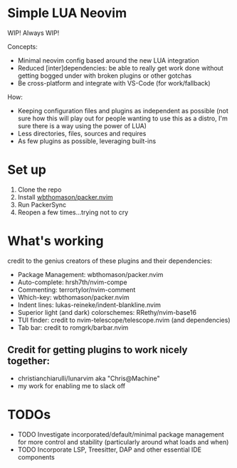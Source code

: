 # Simple LUA Neovim
WIP! Always WIP!

Concepts: 
- Minimal neovim config based around the new LUA integration
- Reduced [inter]dependencies: be able to really get work done without getting bogged under with broken plugins or other gotchas
- Be cross-platform and integrate with VS-Code (for work/fallback)

How:
- Keeping configuration files and plugins as independent as possible (not sure how this will play out for people wanting to use this as a distro, I'm sure there is a way using the power of LUA)
- Less directories, files, sources and requires
- As few plugins as possible, leveraging built-ins

# Set up
1. Clone the repo
2. Install [wbthomason/packer.nvim](https://github.com/wbthomason/packer.nvim)
3. Run PackerSync
4. Reopen a few times...trying not to cry

# What's working
credit to the genius creators of these plugins and their dependencies:
- Package Management: wbthomason/packer.nvim
- Auto-complete: hrsh7th/nvim-compe
- Commenting: terrortylor/nvim-comment
- Which-key: wbthomason/packer.nvim
- Indent lines: lukas-reineke/indent-blankline.nvim
- Superior light (and dark) colorschemes: RRethy/nvim-base16
- TUI finder: credit to nvim-telescope/telescope.nvim (and dependencies)
- Tab bar: credit to romgrk/barbar.nvim
## Credit for getting plugins to work nicely together:
-  christianchiarulli/lunarvim aka "Chris@Machine"
-  my work for enabling me to slack off

# TODOs
- TODO Investigate incorporated/default/minimal package management for more control and stability (particularly around what loads and when)
- TODO Incorporate LSP, Treesitter, DAP and other essential IDE components
